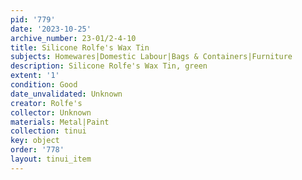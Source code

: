 ```yaml
---
pid: '779'
date: '2023-10-25'
archive_number: 23-01/2-4-10
title: Silicone Rolfe's Wax Tin
subjects: Homewares|Domestic Labour|Bags & Containers|Furniture
description: Silicone Rolfe's Wax Tin, green
extent: '1'
condition: Good
date_unvalidated: Unknown
creator: Rolfe's
collector: Unknown
materials: Metal|Paint
collection: tinui
key: object
order: '778'
layout: tinui_item
---
```

